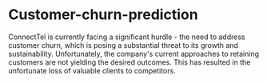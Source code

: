 # Customer-churn-prediction
ConnectTel is currently facing a significant hurdle - the need to address customer churn, which is posing a substantial threat to its growth and sustainability. Unfortunately, the company's current approaches to retaining customers are not yielding the desired outcomes. This has resulted in the unfortunate loss of valuable clients to competitors.
